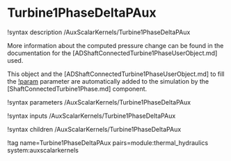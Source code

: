 # Turbine1PhaseDeltaPAux

!syntax description /AuxScalarKernels/Turbine1PhaseDeltaPAux

More information about the computed pressure change can be found in the
documentation for the [ADShaftConnectedTurbine1PhaseUserObject.md] used.

This object and the [ADShaftConnectedTurbine1PhaseUserObject.md] to fill the
[!param](/AuxScalarKernels/Turbine1PhaseDeltaPAux/turbine_uo) parameter are
automatically added to the simulation by the [ShaftConnectedTurbine1Phase.md] component.

!syntax parameters /AuxScalarKernels/Turbine1PhaseDeltaPAux

!syntax inputs /AuxScalarKernels/Turbine1PhaseDeltaPAux

!syntax children /AuxScalarKernels/Turbine1PhaseDeltaPAux

!tag name=Turbine1PhaseDeltaPAux pairs=module:thermal_hydraulics system:auxscalarkernels
